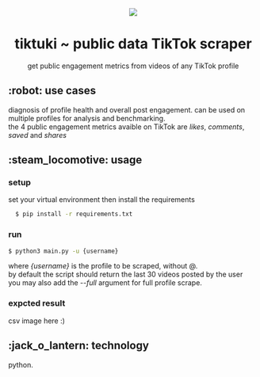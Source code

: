 <body>
  <div align="center">
    <img src="https://github.com/yuki-shi/tiktuki/blob/main/assets/catto.gif">
    <h1>tiktuki ~ public data TikTok scraper</h1>
    <p>get public engagement metrics from videos of any TikTok profile</p>
  </div>
  <h2>:robot:  use cases</h2>
  <p>diagnosis of profile health and overall post engagement. can be used on multiple profiles for analysis and benchmarking.<br>
    the 4 public engagement metrics avaible on TikTok are <i>likes</i>, <i>comments</i>, <i>saved</i> and <i>shares</i></p>
  <h2>:steam_locomotive: usage</h2>
  <h3>setup</h3>
  <p>set your virtual environment then install the requirements</P
  
```bash
  $ pip install -r requirements.txt
```
  
  <h3>run</h3>
  
```bash
$ python3 main.py -u {username}
```

  <p>where <i>{username}</i> is the profile to be scraped, without @.<br>by default the script should return the last 30 videos posted by the user<br>you may also add the <i>--full</i> argument for full profile scrape.</p>
  <h3>expcted result</h3>
  <p>csv image here :)</p>
  <h2>:jack_o_lantern: technology</h2>
  <p>python.</p>
</body>
